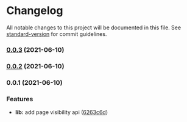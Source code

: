 # Changelog

All notable changes to this project will be documented in this file. See [standard-version](https://github.com/conventional-changelog/standard-version) for commit guidelines.

### [0.0.3](https://github.com/ECJ222/page-visibility-module/compare/v0.0.2...v0.0.3) (2021-06-10)

### [0.0.2](https://github.com/ECJ222/page-visibility-module/compare/v0.0.1...v0.0.2) (2021-06-10)

### 0.0.1 (2021-06-10)


### Features

* **lib:** add page visibility api ([6263c6d](https://github.com/ECJ222/page-visibility-module/commit/6263c6de1f32d394cfed3b2bc7b8711c3ef1f87b))
